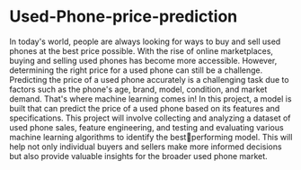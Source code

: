 # Used-Phone-price-prediction

In today's world, people are always looking for ways to buy and sell used phones at the best price 
possible. With the rise of online marketplaces, buying and selling used phones has become more 
accessible. However, determining the right price for a used phone can still be a challenge. Predicting 
the price of a used phone accurately is a challenging task due to factors such as the phone's age, brand, 
model, condition, and market demand. That's where machine learning comes in!
In this project, a model is built that can predict the price of a used phone based on its features and 
specifications. This project will involve collecting and analyzing a dataset of used phone sales, feature 
engineering, and testing and evaluating various machine learning algorithms to identify the bestperforming model. This will help not only individual buyers and sellers make more informed 
decisions but also provide valuable insights for the broader used phone market.
